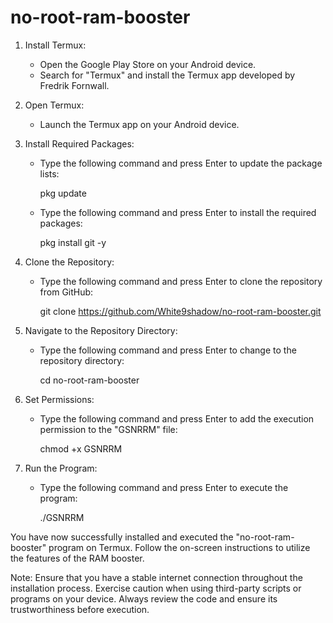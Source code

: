 # no-root-ram-booster

1. Install Termux:
   - Open the Google Play Store on your Android device.
   - Search for "Termux" and install the Termux app developed by Fredrik Fornwall.

2. Open Termux:
   - Launch the Termux app on your Android device.

3. Install Required Packages:
   - Type the following command and press Enter to update the package lists:
    

     pkg update
     
   - Type the following command and press Enter to install the required packages:
    

     pkg install git -y
     

4. Clone the Repository:
   - Type the following command and press Enter to clone the repository from GitHub:
    

     git clone https://github.com/White9shadow/no-root-ram-booster.git
     

5. Navigate to the Repository Directory:
   - Type the following command and press Enter to change to the repository directory:
    

     cd no-root-ram-booster
     

6. Set Permissions:
   - Type the following command and press Enter to add the execution permission to the "GSNRRM" file:
    

     chmod +x GSNRRM
     

7. Run the Program:
   - Type the following command and press Enter to execute the program:
    

     ./GSNRRM
     

You have now successfully installed and executed the "no-root-ram-booster" program on Termux. Follow the on-screen instructions to utilize the features of the RAM booster.

Note: Ensure that you have a stable internet connection throughout the installation process. Exercise caution when using third-party scripts or programs on your device. Always review the code and ensure its trustworthiness before execution.
